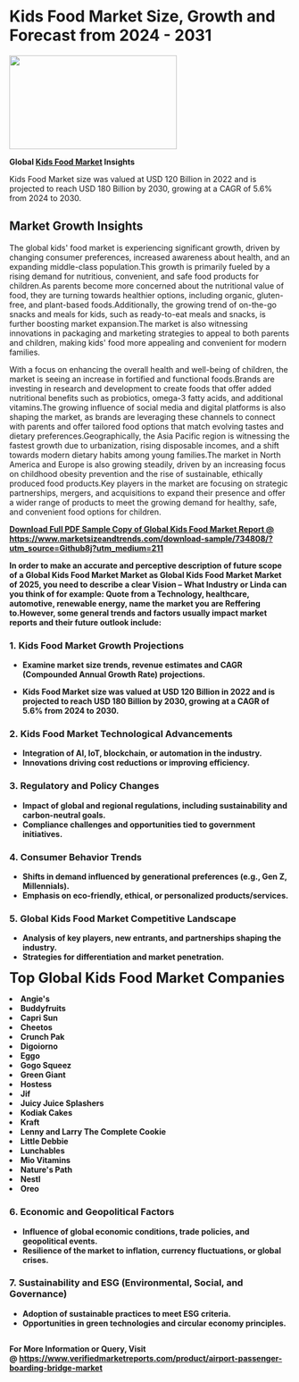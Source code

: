 <H1>Kids Food Market Size, Growth and Forecast from 2024 - 2031</H1><img class="aligncenter size-medium wp-image-584254" src="https://thirdeyenews.in/wp-content/uploads/2024/09/Global-Market-Research-300x168.jpeg" alt="" width="300" height="168" /><p><strong>Global&nbsp;<a href="https://www.marketsizeandtrends.com/download-sample/734808/?utm_source=Github8j?utm_medium=211">Kids Food Market</a> Insights</strong></p><p>Kids Food Market size was valued at USD 120 Billion in 2022 and is projected to reach USD 180 Billion by 2030, growing at a CAGR of 5.6% from 2024 to 2030.</p><p><h2>Market Growth Insights</h2> <p>The global kids' food market is experiencing significant growth, driven by changing consumer preferences, increased awareness about health, and an expanding middle-class population.This growth is primarily fueled by a rising demand for nutritious, convenient, and safe food products for children.As parents become more concerned about the nutritional value of food, they are turning towards healthier options, including organic, gluten-free, and plant-based foods.Additionally, the growing trend of on-the-go snacks and meals for kids, such as ready-to-eat meals and snacks, is further boosting market expansion.The market is also witnessing innovations in packaging and marketing strategies to appeal to both parents and children, making kids' food more appealing and convenient for modern families.</p> <p><strong><a href="#"></a></strong></p> <p>With a focus on enhancing the overall health and well-being of children, the market is seeing an increase in fortified and functional foods.Brands are investing in research and development to create foods that offer added nutritional benefits such as probiotics, omega-3 fatty acids, and additional vitamins.The growing influence of social media and digital platforms is also shaping the market, as brands are leveraging these channels to connect with parents and offer tailored food options that match evolving tastes and dietary preferences.Geographically, the Asia Pacific region is witnessing the fastest growth due to urbanization, rising disposable incomes, and a shift towards modern dietary habits among young families.The market in North America and Europe is also growing steadily, driven by an increasing focus on childhood obesity prevention and the rise of sustainable, ethically produced food products.Key players in the market are focusing on strategic partnerships, mergers, and acquisitions to expand their presence and offer a wider range of products to meet the growing demand for healthy, safe, and convenient food options for children.</p> <p><strong><a href="#"></p><p><span class=""><strong>Download Full PDF Sample Copy of Global Kids Food Market Report</strong> @ <a href="https://www.marketsizeandtrends.com/download-sample/734808/?utm_source=Github8j?utm_medium=211" target="_blank">https://www.marketsizeandtrends.com/download-sample/734808/?utm_source=Github8j?utm_medium=211</a></span></p><p>In order to make an accurate and perceptive description of future scope of a Global&nbsp;Kids Food Market Market as Global&nbsp;Kids Food Market Market of 2025, you need to describe a clear Vision &ndash; What Industry or Linda can you think of for example: Quote from a Technology, healthcare, automotive, renewable energy, name the market you are Reffering to.However, some general trends and factors usually impact market reports and their future outlook include:</p><h3>1.&nbsp;<strong>Kids Food Market Growth Projections</strong></h3><ul><li>Examine market size trends, revenue estimates and CAGR (Compounded Annual Growth Rate) projections.</li><li><p>Kids Food Market size was valued at USD 120 Billion in 2022 and is projected to reach USD 180 Billion by 2030, growing at a CAGR of 5.6% from 2024 to 2030.</p></li></ul><h3>2.&nbsp;<strong>Kids Food Market Technological Advancements</strong></h3><ul><li>Integration of AI, IoT, blockchain, or automation in the industry.</li><li>Innovations driving cost reductions or improving efficiency.</li></ul><h3>3.&nbsp;<strong>Regulatory and Policy Changes</strong></h3><ul><li>Impact of global and regional regulations, including sustainability and carbon-neutral goals.</li><li>Compliance challenges and opportunities tied to government initiatives.</li></ul><h3>4.&nbsp;<strong>Consumer Behavior Trends</strong></h3><ul><li>Shifts in demand influenced by generational preferences (e.g., Gen Z, Millennials).</li><li>Emphasis on eco-friendly, ethical, or personalized products/services.</li></ul><h3>5.&nbsp;<strong>Global Kids Food Market Competitive Landscape</strong></h3><ul><li>Analysis of key players, new entrants, and partnerships shaping the industry.</li><li>Strategies for differentiation and market penetration.</li></ul><p data-pm-slice="1 1 []"><span style="color: inherit; font-family: inherit; font-size: 25px;">Top Global Kids Food Market Companies</span></p><div class="" data-test-id=""><p><li>Angie's</li><li> Buddyfruits</li><li> Capri Sun</li><li> Cheetos</li><li> Crunch Pak</li><li> Digoiorno</li><li> Eggo</li><li> Gogo Squeez</li><li> Green Giant</li><li> Hostess</li><li> Jif</li><li> Juicy Juice Splashers</li><li> Kodiak Cakes</li><li> Kraft</li><li> Lenny and Larry The Complete Cookie</li><li> Little Debbie</li><li> Lunchables</li><li> Mio Vitamins</li><li> Nature's Path</li><li> Nestl</li><li> Oreo</li></p></div><h3>6.&nbsp;<strong>Economic and Geopolitical Factors</strong></h3><ul><li>Influence of global economic conditions, trade policies, and geopolitical events.</li><li>Resilience of the market to inflation, currency fluctuations, or global crises.</li></ul><h3>7.&nbsp;<strong>Sustainability and ESG (Environmental, Social, and Governance)</strong></h3><ul><li>Adoption of sustainable practices to meet ESG criteria.</li><li>Opportunities in green technologies and circular economy principles.</li></ul><h2><strong style="font-size: 14px;">For More Information or Query, Visit @&nbsp;</strong><a style="background-color: #ffffff; font-size: 14px;" href="https://www.marketsizeandtrends.com/report/kids-food-market/" target="_blank">https://www.verifiedmarketreports.com/product/airport-passenger-boarding-bridge-market</a></h2>